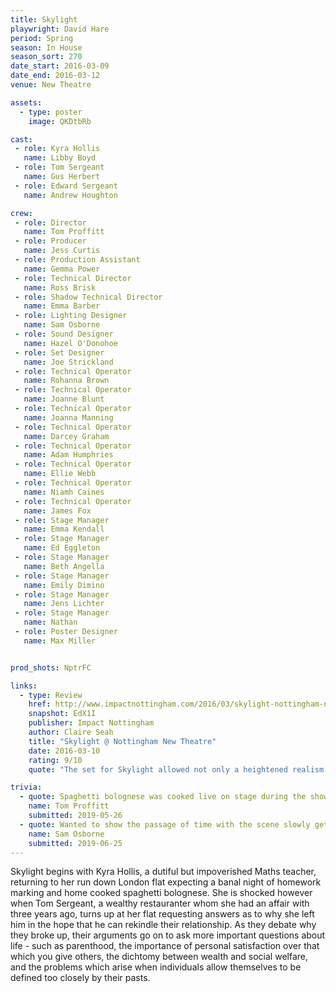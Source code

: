 ```yaml
---
title: Skylight
playwright: David Hare
period: Spring
season: In House
season_sort: 270
date_start: 2016-03-09
date_end: 2016-03-12
venue: New Theatre

assets:
  - type: poster
    image: QKDtbRb

cast:
 - role: Kyra Hollis
   name: Libby Boyd
 - role: Tom Sergeant
   name: Gus Herbert
 - role: Edward Sergeant
   name: Andrew Houghton

crew:
 - role: Director
   name: Tom Proffitt
 - role: Producer
   name: Jess Curtis
 - role: Production Assistant
   name: Gemma Power
 - role: Technical Director
   name: Ross Brisk
 - role: Shadow Technical Director
   name: Emma Barber
 - role: Lighting Designer
   name: Sam Osborne
 - role: Sound Designer
   name: Hazel O'Donohoe
 - role: Set Designer
   name: Joe Strickland
 - role: Technical Operator
   name: Rohanna Brown
 - role: Technical Operator
   name: Joanne Blunt
 - role: Technical Operator
   name: Joanna Manning
 - role: Technical Operator
   name: Darcey Graham
 - role: Technical Operator
   name: Adam Humphries
 - role: Technical Operator
   name: Ellie Webb
 - role: Technical Operator
   name: Niamh Caines
 - role: Technical Operator
   name: James Fox
 - role: Stage Manager
   name: Emma Kendall
 - role: Stage Manager
   name: Ed Eggleton
 - role: Stage Manager
   name: Beth Angella
 - role: Stage Manager
   name: Emily Dimino
 - role: Stage Manager
   name: Jens Lichter
 - role: Stage Manager
   name: Nathan
 - role: Poster Designer
   name: Max Miller


prod_shots: NptrFC

links:
  - type: Review
    href: http://www.impactnottingham.com/2016/03/skylight-nottingham-new-theatre/
    snapshot: EdX1I
    publisher: Impact Nottingham
    author: Claire Seah
    title: "Skylight @ Nottingham New Theatre"
    date: 2016-03-10
    rating: 9/10
    quote: "The set for Skylight allowed not only a heightened realism to be established, but also was essential for creating a physical contrast within the play. Upon entering the theatre, the set immediately catches one’s eye. The detail and meticulous nature in which the props have been placed was a factor in favour of the production, and Joe Strickland, as set designer, did an exceptional job. "

trivia:
  - quote: Spaghetti bolognese was cooked live on stage during the show by Libby Boyd (Kyra) with the help of an electric hotplate.
    name: Tom Proffitt
    submitted: 2019-05-26
  - quote: Wanted to show the passage of time with the scene slowly getting more into dusk. Just picked four equally spaced points in the script and told Ross that anywhere within that page would do.
    name: Sam Osborne
    submitted: 2019-06-25
---
```


Skylight begins with Kyra Hollis, a dutiful but impoverished Maths teacher, returning to her run down London flat expecting a banal night of homework marking and home cooked spaghetti bolognese. She is shocked however when Tom Sergeant, a wealthy restauranter whom she had an affair with three years ago, turns up at her flat requesting answers as to why she left him in the hope that he can rekindle their relationship. As they debate why they broke up, their arguments go on to ask more important questions about life - such as parenthood, the importance of personal satisfaction over that which you give others, the dichtomy between wealth and social welfare, and the problems which arise when individuals allow themselves to be defined too closely by their pasts.
